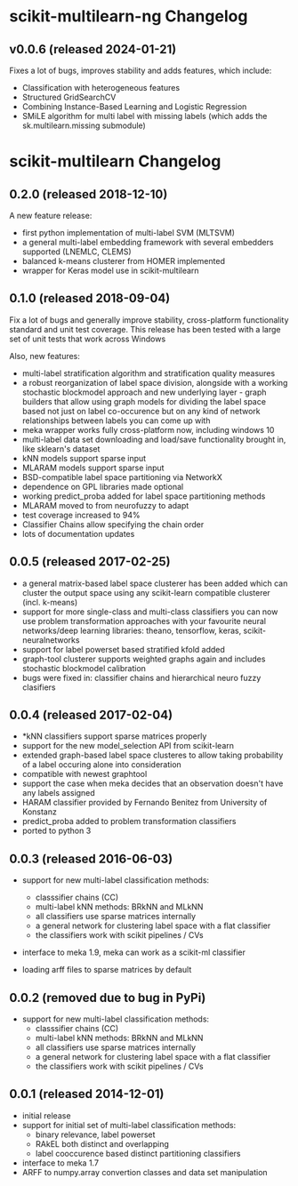 scikit-multilearn-ng Changelog
===========================

v0.0.6 (released 2024-01-21)
---------------------------
Fixes a lot of bugs, improves stability and adds features, which include:
- Classification with heterogeneous features
- Structured GridSearchCV
- Combining Instance-Based Learning and Logistic Regression
- SMiLE algorithm for multi label with missing labels (which adds the sk.multilearn.missing submodule)


scikit-multilearn Changelog
===========================

0.2.0 (released 2018-12-10)
---------------------------
A new feature release:
- first python implementation of multi-label SVM (MLTSVM)
- a general multi-label embedding framework with several embedders supported (LNEMLC, CLEMS)
- balanced k-means clusterer from HOMER implemented
- wrapper for Keras model use in scikit-multilearn

0.1.0 (released 2018-09-04)
---------------------------

Fix a lot of bugs and generally improve stability, cross-platform functionality standard
and unit test coverage. This release has been tested with a large set of unit tests that
work across Windows

Also, new features:
- multi-label stratification algorithm and stratification quality measures
- a robust reorganization of label space division, alongside with a working stochastic blockmodel approach and new
  underlying layer - graph builders that allow using graph models for dividing the label space based not just on
  label co-occurence but on any kind of network relationships between labels you can come up with
- meka wrapper works fully cross-platform now, including windows 10
- multi-label data set downloading and load/save functionality brought in, like sklearn's dataset
- kNN models support sparse input
- MLARAM models support sparse input
- BSD-compatible label space partitioning via NetworkX
- dependence on GPL libraries made optional
- working predict_proba added for label space partitioning methods
- MLARAM moved to from neurofuzzy to adapt
- test coverage increased to 94%
- Classifier Chains allow specifying the chain order
- lots of documentation updates


0.0.5 (released 2017-02-25)
---------------------------

- a general matrix-based label space clusterer has been added which can cluster the output space using any scikit-learn compatible clusterer (incl. k-means)
- support for more single-class and multi-class classifiers you can now use problem transformation approaches with your favourite neural networks/deep learning libraries: theano, tensorflow, keras, scikit-neuralnetworks
- support for label powerset based stratified kfold added
- graph-tool clusterer supports weighted graphs again and includes stochastic blockmodel calibration
- bugs were fixed in: classifier chains and hierarchical neuro fuzzy clasifiers

0.0.4 (released 2017-02-04)
---------------------------

-  *kNN classifiers support sparse matrices properly
- support for the new model_selection API from scikit-learn
- extended graph-based label space clusteres to allow taking probability of a label occuring alone into consideration
- compatible with newest graphtool
- support the case when meka decides that an observation doesn't have any labels assigned
- HARAM classifier provided by Fernando Benitez from University of Konstanz
- predict_proba added to problem transformation classifiers
- ported to python 3 

0.0.3 (released 2016-06-03)
---------------------------

- support for new multi-label classification methods:
    - classsifier chains (CC)
    - multi-label kNN methods: BRkNN and MLkNN
    - all classifiers use sparse matrices internally
    - a general network for clustering label space with a flat classifier
    - the classifiers work with scikit pipelines / CVs

- interface to meka 1.9, meka can work as a scikit-ml classifier
- loading arff files to sparse matrices by default

0.0.2 (removed due to bug in PyPi)
---------------------------

- support for new multi-label classification methods:
    - classsifier chains (CC)
    - multi-label kNN methods: BRkNN and MLkNN
    - all classifiers use sparse matrices internally
    - a general network for clustering label space with a flat classifier
    - the classifiers work with scikit pipelines / CVs



0.0.1 (released 2014-12-01)
---------------------------

- initial release
- support for initial set of multi-label classification methods:
    - binary relevance, label powerset
    - RAkEL both distinct and overlapping
    - label cooccurence based distinct partitioning classifiers
- interface to meka 1.7
- ARFF to numpy.array convertion classes and data set manipulation


